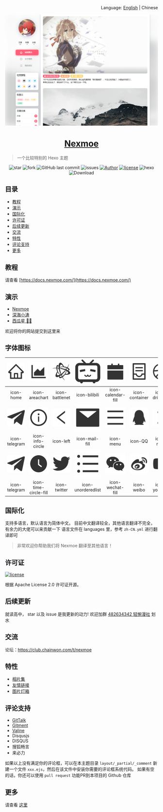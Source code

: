 <div align="right">Language: <a title="English" href="https://github.com/nexmoe/hexo-theme-nexmoe/blob/master/README/english.md">English</a> | Chinese </div>

![预览图](cover.png)

<h1 align="center"><a href="https://nexmoe.com/hexo-theme-nexmoe.html" target="_blank">Nexmoe</a></h1>

> 一个比较特别的 Hexo 主题

<p align="center">
<img alt="star" src="https://img.shields.io/github/stars/nexmoe/hexo-theme-nexmoe.svg"/>
<img alt="fork" src="https://img.shields.io/github/forks/nexmoe/hexo-theme-nexmoe.svg"/>
<img alt="GitHub last commit" src="https://img.shields.io/github/last-commit/nexmoe/hexo-theme-nexmoe.svg?label=commits">
<img alt="issues" src="https://img.shields.io/github/issues/nexmoe/hexo-theme-nexmoe.svg"/>
<a href="https://nexmoe.com"><img alt="Author" src="https://img.shields.io/badge/author-%E6%8A%98%E5%BD%B1%E8%BD%BB%E6%A2%A6-red.svg"/></a>
<a href="https://github.com/nexmoe/hexo-theme-nexmoe/blob/master/LICENSE"><img alt="license" src="https://img.shields.io/github/license/nexmoe/hexo-theme-nexmoe.svg"/></a>
<img alt="hexo" src="https://img.shields.io/badge/hexo-blue.svg"/>
<img alt="Download" src="https://img.shields.io/badge/download-29.9KB-brightgreen.svg"/>
</p>

## 目录

- [教程](#%E6%95%99%E7%A8%8B)
- [演示](#%E6%BC%94%E7%A4%BA)
- [国际化](#%E5%9B%BD%E9%99%85%E5%8C%96)
- [许可证](#%E8%AE%B8%E5%8F%AF%E8%AF%81)
- [后续更新](#%E5%90%8E%E7%BB%AD%E6%9B%B4%E6%96%B0)
- [交流](#%E4%BA%A4%E6%B5%81)
- [特性](#%E7%89%B9%E6%80%A7)
- [评论支持](#%E8%AF%84%E8%AE%BA%E6%94%AF%E6%8C%81)
- [更多](#%E6%9B%B4%E5%A4%9A)

## 教程
请查看 [https://docs.nexmoe.com/](https://docs.nexmoe.com/)

## 演示

- [Nexmoe](https://nexmoe.com/)
- [深海小涛](https://www.xtaolink.cn/)
- [西瓜星 🍉✨](https://suikastar.com/)

欢迎将你的网站提交到这里来

## 字体图标

| ![icon-home](font/home.svg) | ![icon-areachart](font/areachart.svg) | ![icon-battlenet](font/battlenet.svg) | ![icon-bilibili](font/bilibili.svg) | ![icon-calendar-fill](font/calendar-fill.svg) | ![icon-container](font/container.svg) | ![icon-dribbble](font/dribbble.svg) | ![icon-ellipsis](font/ellipsis.svg) | ![icon-eye-fill](font/eye-fill.svg) | ![icon-github](font/github.svg) | 
| :------------: | :------------: | :------------: | :------------: | :------------: | :------------: | :------------: | :------------: | :------------: | :------------: |
| icon-home | icon-areachart | icon-battlenet | icon-bilibili | icon-calendar-fill | icon-container | icon-dribbble | icon-ellipsis | icon-eye-fill | icon-github | 
| ![icon-telegram](font/telegram.svg) | ![icon-info-circle](font/info-circle.svg) | ![icon-left](font/left.svg) | ![icon-mail-fill](font/mail-fill.svg) | ![icon-menu](font/menu.svg) | ![icon-QQ](font/QQ.svg) | ![icon-right](font/right.svg) | ![icon-steam](font/steam.svg) | ![icon-tag-fill](font/tag-fill.svg) | ![icon-tags-fill](font/tags-fill.svg) | 
| icon-telegram | icon-info-circle | icon-left | icon-mail-fill | icon-menu | icon-QQ | icon-right | icon-steam | icon-tag-fill | icon-tags-fill | 
| ![icon-telegram](font/telegram.svg) | ![icon-time-circle-fill](font/time-circle-fill.svg) | ![icon-twitter](font/twitter.svg) | ![icon-unorderedlist](font/unorderedlist.svg) | ![icon-wechat-fill](font/wechat-fill.svg) | ![icon-weibo](font/weibo.svg) | ![icon-youtube](font/youtube.svg) | ![icon-zhihu](font/zhihu.svg) | ![icon-tag-fill](font/tag-fill.svg) | ![icon-tags-fill](font/tags-fill.svg) | 
| icon-telegram | icon-time-circle-fill | icon-twitter | icon-unorderedlist | icon-wechat-fill | icon-weibo | icon-youtube | icon-zhihu | icon-tag-fill | icon-tags-fill | 

## 国际化

支持多语言，默认语言为简体中文。
目前中文翻译较全，其他语言翻译不完全，有余力的大佬可以来贡献一下
语言文件在 languages 里，参考 `zh-CN.yml` 进行翻译即可

> 非常欢迎你帮助我们将 Nexmoe 翻译至其他语言！

## 许可证

<a href="https://github.com/nexmoe/hexo-theme-nexmoe/blob/master/LICENSE"><img alt="license" src="https://img.shields.io/github/license/nexmoe/hexo-theme-nexmoe.svg"/></a>

根据 Apache License 2.0 许可证开源。

## 后续更新
就读高中，
star 以及 issue 是我更新的动力!
欢迎加群 [482634342 轻惋漫社](https://jq.qq.com/?_wv=1027&k=5CfKHun) 划水

## 交流
论坛：https://club.chainwon.com/t/nexmoe

## 特性
- [相片集](https://nexmoe.com/hexo-theme-nexmoe.html#相片集)
- [友情链接](https://nexmoe.com/hexo-theme-nexmoe.html#友情链接)
- [图片灯箱](https://nexmoe.com/hexo-theme-nexmoe.html#图片灯箱)

## 评论支持
- [GitTalk](https://github.com/gitalk/gitalk)
- [Gitment](https://github.com/imsun/gitment)
- [Valine](https://valine.js.org/)
- Disqusjs
- DISQUS
- 搜狐畅言 
- 来必力


如果以上没有满足你的评论框，可以在本主题目录 `layout/_partial/_comment` 新建一个文件 `xxx.ejs`，然后在该文件中安装你需要的评论框系统代码。
如果有空的话，你还可以使用 `pull request` 功能PR到本项目的 Github 仓库


## 更多
请查看 [这里](https://nexmoe.com/hexo-theme-nexmoe.html)
